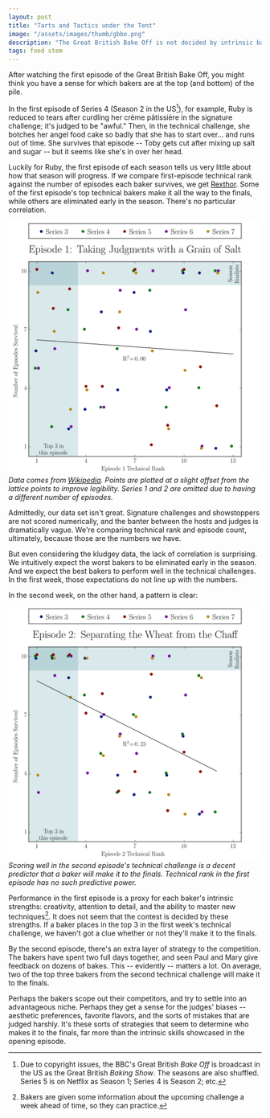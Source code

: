 ```yaml
---
layout: post
title: "Tarts and Tactics under the Tent"
image: "/assets/images/thumb/gbbo.png"
description: "The Great British Bake Off is not decided by intrinsic baking ability. Rather, it tests each baker's ability to adapt to their surroundings. Mild spoilers."
tags: food stem
---
```


After watching the first episode of the Great British Bake Off, you might think you have a sense for which bakers are at the top (and bottom) of the pile.

In the first episode of Series 4 (Season 2 in the US[^1]), for example, Ruby is reduced to tears after curdling her crème pâtissière in the signature challenge; it's judged to be "awful." Then, in the technical challenge, she botches her angel food cake so badly that she has to start over... and runs out of time. She survives that episode -- Toby gets cut after mixing up salt and sugar -- but it seems like she's in over her head.

[^1]: Due to copyright issues, the BBC's Great British *Bake Off* is broadcast in the US as the Great British *Baking Show*. The seasons are also shuffled. Series 5 is on Netflix as Season 1; Series 4 is Season 2; etc.

Luckily for Ruby, the first episode of each season tells us very little about how that season will progress. If we compare first-episode technical rank against the number of episodes each baker survives, we get [Rexthor](https://xkcd.com/1725/). Some of the first episode's top technical bakers make it all the way to the finals, while others are eliminated early in the season. There's no particular correlation.

![Episode 1: Taking Judgments with a Grain of Salt](/assets/images/gbbo-ep1.svg)
*Data comes from [Wikipedia](https://en.wikipedia.org/wiki/The_Great_British_Bake_Off_(series_1)). Points are plotted at a slight offset from the lattice points to improve legibility. Series 1 and 2 are omitted due to having a different number of episodes.*

Admittedly, our data set isn't great. Signature challenges and showstoppers are not scored numerically, and the banter between the hosts and judges is dramatically vague. We're comparing technical rank and episode count, ultimately, because those are the numbers we have.

But even considering the kludgey data, the lack of correlation is surprising. We intuitively expect the worst bakers to be eliminated early in the season. And we expect the best bakers to perform well in the technical challenges. In the first week, those expectations do not line up with the numbers.

In the second week, on the other hand, a pattern is clear:

![Episode 2: Separating the Wheat from the Chaff](/assets/images/gbbo-ep2.svg)
*Scoring well in the second episode's technical challenge is a decent predictor that a baker will make it to the finals. Technical rank in the first episode has no such predictive power.*

Performance in the first episode is a proxy for each baker's intrinsic strengths: creativity, attention to detail, and the ability to master new techniques[^2]. It does not seem that the contest is decided by these strengths. If a baker places in the top 3 in the first week's technical challenge, we haven't got a clue whether or not they'll make it to the finals.

[^2]: Bakers are given some information about the upcoming challenge a week ahead of time, so they can practice.

By the second episode, there's an extra layer of strategy to the competition. The bakers have spent two full days together, and seen Paul and Mary give feedback on dozens of bakes. This -- evidently -- matters a lot. On average, two of the top three bakers from the second technical challenge will make it to the finals.

Perhaps the bakers scope out their competitors, and try to settle into an advantageous niche. Perhaps they get a sense for the judges' biases -- aesthetic preferences, favorite flavors, and the sorts of mistakes that are judged harshly. It's these sorts of strategies that seem to determine who makes it to the finals, far more than the intrinsic skills showcased in the opening episode.
